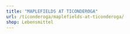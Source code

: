 ```yaml
---
title: "MAPLEFIELDS AT TICONDEROGA"
url: /ticonderoga/maplefields-at-ticonderoga/
shop: Lebensmittel
---
```

